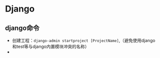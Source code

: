 # Django

## django命令

- 创建工程：`django-admin startproject [ProjectName]`,（避免使用django和test等与django内置模块冲突的名称）
- 